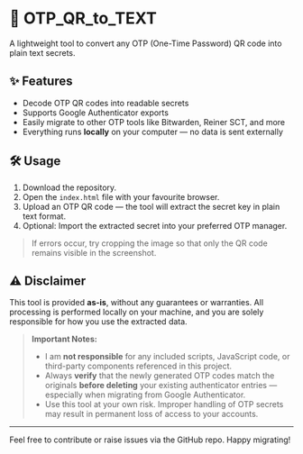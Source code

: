 # 🔐 OTP_QR_to_TEXT

A lightweight tool to convert any OTP (One-Time Password) QR code into plain text secrets.

## ✨ Features

- Decode OTP QR codes into readable secrets
- Supports Google Authenticator exports
- Easily migrate to other OTP tools like Bitwarden, Reiner SCT, and more
- Everything runs **locally** on your computer — no data is sent externally

## 🛠️ Usage

1. Download the repository.
2. Open the `index.html` file with your favourite browser.
3. Upload an OTP QR code — the tool will extract the secret key in plain text format.
4. Optional: Import the extracted secret into your preferred OTP manager.

> If errors occur, try cropping the image so that only the QR code remains visible in the screenshot.

## ⚠️ Disclaimer

This tool is provided **as-is**, without any guarantees or warranties. All processing is performed locally on your machine, and you are solely responsible for how you use the extracted data.

> **Important Notes:**
> - I am **not responsible** for any included scripts, JavaScript code, or third-party components referenced in this project.
> - Always **verify** that the newly generated OTP codes match the originals **before deleting** your existing authenticator entries — especially when migrating from Google Authenticator.
> - Use this tool at your own risk. Improper handling of OTP secrets may result in permanent loss of access to your accounts.

---

Feel free to contribute or raise issues via the GitHub repo. Happy migrating!

